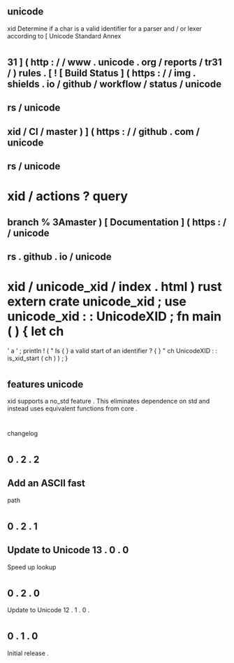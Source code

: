 #
unicode
-
xid
Determine
if
a
char
is
a
valid
identifier
for
a
parser
and
/
or
lexer
according
to
[
Unicode
Standard
Annex
#
31
]
(
http
:
/
/
www
.
unicode
.
org
/
reports
/
tr31
/
)
rules
.
[
!
[
Build
Status
]
(
https
:
/
/
img
.
shields
.
io
/
github
/
workflow
/
status
/
unicode
-
rs
/
unicode
-
xid
/
CI
/
master
)
]
(
https
:
/
/
github
.
com
/
unicode
-
rs
/
unicode
-
xid
/
actions
?
query
=
branch
%
3Amaster
)
[
Documentation
]
(
https
:
/
/
unicode
-
rs
.
github
.
io
/
unicode
-
xid
/
unicode_xid
/
index
.
html
)
rust
extern
crate
unicode_xid
;
use
unicode_xid
:
:
UnicodeXID
;
fn
main
(
)
{
let
ch
=
'
a
'
;
println
!
(
"
Is
{
}
a
valid
start
of
an
identifier
?
{
}
"
ch
UnicodeXID
:
:
is_xid_start
(
ch
)
)
;
}
#
features
unicode
-
xid
supports
a
no_std
feature
.
This
eliminates
dependence
on
std
and
instead
uses
equivalent
functions
from
core
.
#
changelog
#
#
0
.
2
.
2
-
Add
an
ASCII
fast
-
path
#
#
0
.
2
.
1
-
Update
to
Unicode
13
.
0
.
0
-
Speed
up
lookup
#
#
0
.
2
.
0
-
Update
to
Unicode
12
.
1
.
0
.
#
#
0
.
1
.
0
-
Initial
release
.
